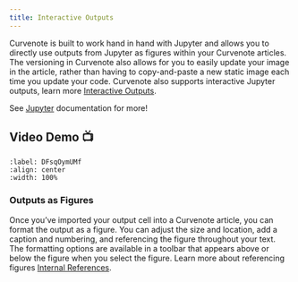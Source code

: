 ```yaml
---
title: Interactive Outputs
---
```


Curvenote is built to work hand in hand with Jupyter and allows you to directly use outputs from Jupyter as figures within your Curvenote articles. The versioning in Curvenote also allows for you to easily update your image in the article, rather than having to copy-and-paste a new static image each time you update your code. Curvenote also supports interactive Jupyter outputs, learn more [Interactive Outputs](./interactive-outputs-in-jupyter.md).

See [Jupyter](./jupyter-overview.md) documentation for more!

## Video Demo 📺

```{iframe} https://www.loom.com/embed/0c36c55d57644938825f5b7e05072f9f
:label: DFsqOymUMf
:align: center
:width: 100%
```

### Outputs as Figures

Once you’ve imported your output cell into a Curvenote article, you can format the output as a figure. You can adjust the size and location, add a caption and numbering, and referencing the figure throughout your text. The formatting options are available in a toolbar that appears above or below the figure when you select the figure. Learn more about referencing figures [Internal References](./internal-references.md).

